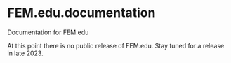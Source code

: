 # FEM.edu.documentation
Documentation for FEM.edu

At this point there is no public release of FEM.edu.  Stay tuned for a release in late 2023.
